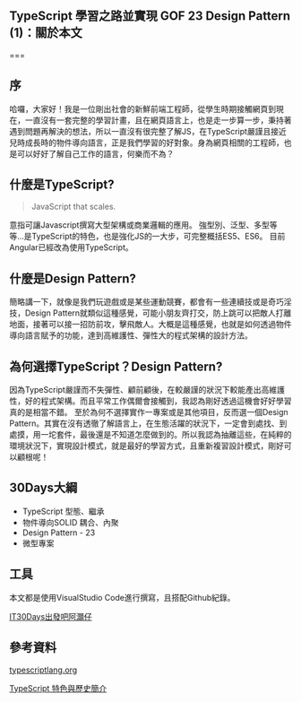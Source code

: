 ## TypeScript 學習之路並實現 GOF 23 Design Pattern (1)：關於本文
===

## 序
哈囉，大家好！我是一位剛出社會的新鮮前端工程師，從學生時期接觸網頁到現在，一直沒有一套完整的學習計畫，且在網頁語言上，也是走一步算一步，秉持著遇到問題再解決的想法，所以一直沒有很完整了解JS，在TypeScript嚴謹且接近兒時成長時的物件導向語言，正是我們學習的好對象。身為網頁相關的工程師，也是可以好好了解自己工作的語言，何樂而不為？

## 什麼是TypeScript?
> JavaScript that scales.

意指可讓Javascript撰寫大型架構或商業邏輯的應用。
強型別、泛型、多型等等...是TypeScript的特色，也是強化JS的一大步，可完整概括ES5、ES6。
目前Angular已經改為使用TypeScript。

## 什麼是Design Pattern?
簡略講一下，就像是我們玩遊戲或是某些運動競賽，都會有一些連續技或是奇巧淫技，Design Pattern就類似這種感覺，可能小朋友齊打交，防上跳可以把敵人打離地面，接著可以接一招防前攻，擊飛敵人。大概是這種感覺，也就是如何透過物件導向語言賦予的功能，達到高維護性、彈性大的程式架構的設計方法。

## 為何選擇TypeScript？Design Pattern?
因為TypeScript嚴謹而不失彈性、顧前顧後，在較嚴謹的狀況下較能產出高維護性，好的程式架構。而且平常工作偶爾會接觸到，我認為剛好透過這機會好好學習真的是相當不錯。
至於為何不選擇實作一專案或是其他項目，反而選一個Design Pattern。其實在沒有透徹了解語言上，在生態活躍的狀況下，一定會到處找、到處摸，用一坨套件，最後還是不知道怎麼做到的。所以我認為抽離這些，在純粹的環境狀況下，實現設計模式，就是最好的學習方式，且重新複習設計模式，剛好可以顧根呢！

## 30Days大綱
- TypeScript 型態、繼承
- 物件導向SOLID 耦合、內聚
- Design Pattern - 23
- 微型專案

## 工具
本文都是使用VisualStudio Code進行撰寫，且搭配Github紀錄。

[IT30Days出發吧阿灝仔](https://github.com/unnhao/IT30Days)

## 參考資料
[typescriptlang.org](https://www.typescriptlang.org/)

[TypeScript 特色與歷史簡介](https://old-oomusou.goodjack.tw/typescript/intro/)